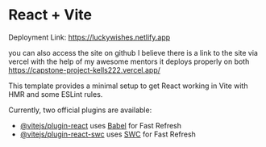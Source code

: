 # React + Vite

Deployment Link:
https://luckywishes.netlify.app

you can also access the site on github I believe there is a link to the site via vercel with the help of my awesome mentors it deploys properly on both
https://capstone-project-kells222.vercel.app/







This template provides a minimal setup to get React working in Vite with HMR and some ESLint rules.

Currently, two official plugins are available:

- [@vitejs/plugin-react](https://github.com/vitejs/vite-plugin-react/blob/main/packages/plugin-react/README.md) uses [Babel](https://babeljs.io/) for Fast Refresh
- [@vitejs/plugin-react-swc](https://github.com/vitejs/vite-plugin-react-swc) uses [SWC](https://swc.rs/) for Fast Refresh
